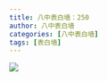 ```yaml
---
title: 八中表白墙：250
author: 八中表白墙
categories: [八中表白墙]
tags: [表白墙]
---
```


![]( https://img.urlnode.com/file/ee4c126ffa097090b392e.jpg)
